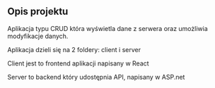 ## Opis projektu

Aplikacja typu CRUD która wyświetla dane z serwera oraz umożliwia modyfikacje danych.

Aplikacja dzieli się na 2 foldery: client i server

Client jest to frontend aplikacji napisany w React

Server to backend który udostępnia API, napisany w ASP.net
